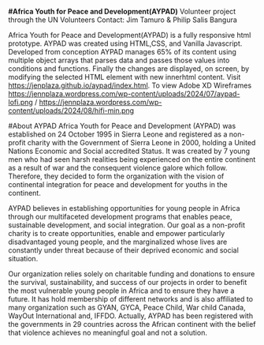 **#Africa Youth for Peace and Development(AYPAD)**
Volunteer project through the UN Volunteers
Contact: Jim Tamuro & Philip Salis Bangura

Africa Youth for Peace and Development(AYPAD) is a fully responsive html prototype. AYPAD was created using HTML,CSS, and Vanilla Javascript. Developed from conception AYPAD manages 65% of its content using multiple object arrays that parses data and passes those values into conditions and functions. Finally the changes are displayed, on screen, by modifying the selected HTML element with new innerhtml content. Visit https://jenplaza.github.io/aypad/index.html. To view Adobe XD Wireframes https://jennplaza.wordpress.com/wp-content/uploads/2024/07/aypad-lofi.png / https://jennplaza.wordpress.com/wp-content/uploads/2024/08/hifi-min.png

#About AYPAD
Africa Youth for Peace and Development (AYPAD) was established on 24 October 1995 in Sierra Leone and registered as a non-profit charity with the Government of Sierra Leone in 2000, holding a United Nations Economic and Social accredited Status. It was created by 7 young men who had seen harsh realities being experienced on the entire continent as a result of war and the consequent violence galore which follow. Therefore, they decided to form the organization with the vision of continental integration for peace and development for youths in the continent.

AYPAD believes in establishing opportunities for young people in Africa through our multifaceted development programs that enables peace, sustainable development, and social integration. Our goal as a non-profit charity is to create opportunities, enable and empower particularly disadvantaged young people, and the marginalized whose lives are constantly under threat because of their deprived economic and social situation.

Our organization relies solely on charitable funding and donations to ensure the survival, sustainability, and success of our projects in order to benefit the most vulnerable young people in Africa and to ensure they have a future. It has hold membership of different networks and is also affiliated to many organization such as GYAN, GYCA, Peace Child, War child Canada, WayOut International and, IFFDO. Actually, AYPAD has been registered with the governments in 29 countries across the African continent with the belief that violence achieves no meaningful goal and not a solution.



